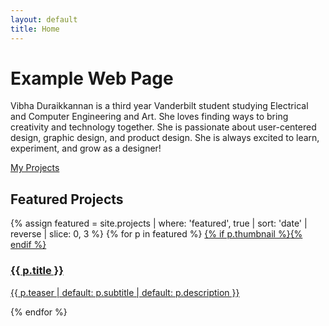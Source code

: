 ```yaml
---
layout: default
title: Home
---
```


<div class="hero">
  <h1>Example Web Page</h1>
  <p>Vibha Duraikkannan is a third year Vanderbilt student studying Electrical and Computer Engineering and Art. She loves finding ways to bring creativity and technology together. She is passionate about user-centered design, graphic design, and product design. She is always excited to learn, experiment, and grow as a designer!</p>
  <a class="btn" href="{{ '/projects/' | relative_url }}">My Projects</a>
</div>

## Featured Projects

<div class="grid">
{% assign featured = site.projects | where: 'featured', true | sort: 'date' | reverse | slice: 0, 3 %}
{% for p in featured %}
  <a class="card" href="{{ p.url | relative_url }}">
    {% if p.thumbnail %}<img src="{{ p.thumbnail | relative_url }}" alt="">{% endif %}
    <div class="pad">
      <h3>{{ p.title }}</h3>
      <p>{{ p.teaser | default: p.subtitle | default: p.description }}</p>
    </div>
  </a>
{% endfor %}
</div>
